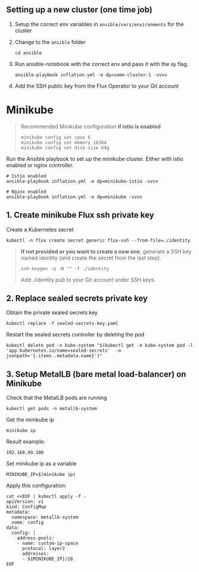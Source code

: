 ## Setting up a new cluster (one time job)

1. Setup the correct env variables in `ansible/vars/environments` for the cluster
2. Change to the `ansible` folder

   ```
   cd ansible
   ```

3. Run ansible-notebook with the correct env and pass it with the `dp` flag.

   ```
   ansible-playbook inflation.yml -e dp=some-cluster-1 -vvvv
   ```

4. Add the SSH public key from the Flux Operator to your Git account

# Minikube

>Recommended Minikube configuration __if istio is enabled__
>```
>minikube config set cpus 6
>minikube config set memory 16384
>minikube config set disk-size 64g
>```

Run the Ansible playbook to set up the minikube cluster. Either with istio enabled or nginx controller.

```
# Istio enabled
ansible-playbook inflation.yml -e dp=minikube-istio -vvvv

# Nginx enabled
ansible-playbook inflation.yml -e dp=minikube -vvvv
```

## 1. Create minikube Flux ssh private key

Create a Kubernetes secret

```
kubectl -n flux create secret generic flux-ssh --from-file=./identity
```

>__If not provided or you want to create a new one__, generate a SSH key named identity (and create the secret from the last step).
>
>```
>ssh-keygen -q -N "" -f ./identity
>```
>
>Add ./identity.pub to your Git account under SSH keys.

## 2. Replace sealed secrets private key

Obtain the private sealed secrets key

```
kubectl replace -f sealed-secrets-key.yaml
```

Restart the sealed secrets controller by deleting the pod

```
kubectl delete pod -n kube-system "$(kubectl get -n kube-system pod -l 'app.kubernetes.io/name=sealed-secrets'  -o jsonpath='{.items..metadata.name}')"
```

## 3. Setup MetalLB (bare metal load-balancer) on Minikube

Check that the MetalLB pods are running

```
kubectl get pods -n metallb-system
```

Get the minikube ip

```
minikube ip
```

Result example:

```
192.168.99.100
```

Set minikube ip as a variable

```
MINIKUBE_IP=$(minikube ip)
```

Apply this configuration:

```
cat <<EOF | kubectl apply -f -
apiVersion: v1
kind: ConfigMap
metadata:
  namespace: metallb-system
  name: config
data:
  config: |
    address-pools:
    - name: custom-ip-space
      protocol: layer2
      addresses:
      - ${MINIKUBE_IP}/28
EOF
```

